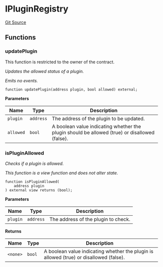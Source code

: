 # IPluginRegistry
[Git Source](https://github.com/Ammalgam-Protocol/core-v1/blob/85df9cff0e774de8aef6efe8ec7df8cd94f03568/contracts/interfaces/tokens/IPluginRegistry.sol)


## Functions
### updatePlugin

This function is restricted to the owner of the contract.

*Updates the allowed status of a plugin.*

*Emits no events.*


```solidity
function updatePlugin(address plugin, bool allowed) external;
```
**Parameters**

|Name|Type|Description|
|----|----|-----------|
|`plugin`|`address`|The address of the plugin to be updated.|
|`allowed`|`bool`|A boolean value indicating whether the plugin should be allowed (true) or disallowed (false).|


### isPluginAllowed

*Checks if a plugin is allowed.*

*This function is a view function and does not alter state.*


```solidity
function isPluginAllowed(
    address plugin
) external view returns (bool);
```
**Parameters**

|Name|Type|Description|
|----|----|-----------|
|`plugin`|`address`|The address of the plugin to check.|

**Returns**

|Name|Type|Description|
|----|----|-----------|
|`<none>`|`bool`|A boolean value indicating whether the plugin is allowed (true) or disallowed (false).|


